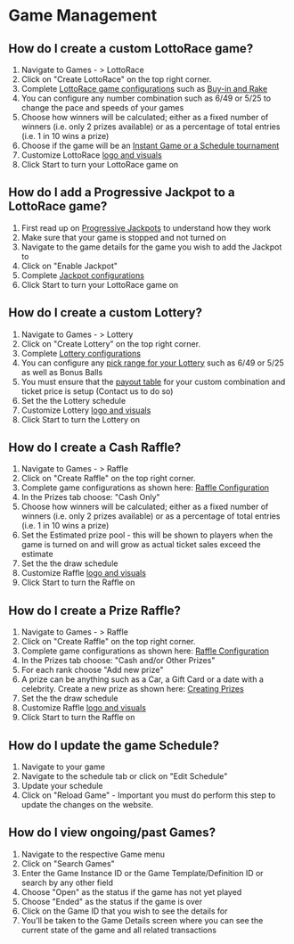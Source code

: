 <!-- TITLE: Games Use Cases -->
<!-- SUBTITLE: Most common usage flows -->

# Game Management

## How do I create a custom LottoRace game?

1. Navigate to Games - > LottoRace
2. Click on "Create LottoRace" on the top right corner.
3. Complete [LottoRace game configurations](../administration/games/lottorace) such as [Buy-in and Rake](../administration/games/lottorace#buy-in-prizes-odds)
4. You can configure any number combination such as 6/49 or 5/25 to change the pace and speeds of your games
5. Choose how winners will be calculated; either as a fixed number of winners (i.e. only 2 prizes available) or as a percentage of total entries (i.e. 1 in 10 wins a prize)
6. Choose if the game will be an [Instant Game or a Schedule tournament](/administration/games/lottorace#tournaments-vs-instant-games)
7. Customize LottoRace [logo and visuals](/administration/games#setting-game-logo-branding)
8. Click Start to turn your LottoRace game on

## How do I add a Progressive Jackpot to a LottoRace game?

1. First read up on [Progressive Jackpots](/administration/games/lottorace#progressive-jackpot) to understand how they work
2. Make sure that your game is stopped and not turned on
3. Navigate to the game details for the game you wish to add the Jackpot to
4. Click on "Enable Jackpot"
5. Complete [Jackpot configurations](/administration/games/lottorace#jackpot-settings)
6. Click Start to turn your LottoRace game on

## How do I create a custom Lottery?

1. Navigate to Games - > Lottery
2. Click on "Create Lottery" on the top right corner.
3. Complete [Lottery configurations](/administration/games/lottery) 
4. You can configure any [pick range for your Lottery](/administration/games/lottery) such as 6/49 or 5/25 as well as Bonus Balls
5. You must ensure that the [payout table](/administration/games/lottery#payout-table)  for your custom combination and ticket price is setup (Contact us to do so)
6. Set the the Lottery schedule
7. Customize Lottery [logo and visuals](/administration/games#setting-game-logo-branding)
8. Click Start to turn the Lottery on


## How do I create a Cash Raffle?

1. Navigate to Games - > Raffle
2. Click on "Create Raffle" on the top right corner.
3. Complete game configurations as shown here:  [Raffle Configuration](/administration/games/raffle#tickets-price)
4. In the Prizes tab choose: "Cash Only"
5. Choose how winners will be calculated; either as a fixed number of winners (i.e. only 2 prizes available) or as a percentage of total entries (i.e. 1 in 10 wins a prize)
6. Set the Estimated prize pool - this will be shown to players when the game is turned on and will grow as actual ticket sales exceed the estimate
7. Set the the draw schedule
8. Customize Raffle [logo and visuals](/administration/games#setting-game-logo-branding)
9. Click Start to turn the Raffle on

##  How do I create a Prize Raffle?

1. Navigate to Games - > Raffle
2. Click on "Create Raffle" on the top right corner.
3. Complete game configurations as shown here:  [Raffle Configuration](/administration/games/raffle#tickets-price)
4. In the Prizes tab choose: "Cash and/or Other Prizes"
5. For each rank choose "Add new prize" 
6. A prize can be anything such as a Car, a Gift Card or a date with a celebrity. Create a new prize as shown here: [Creating Prizes](../../administration/games/raffle#creating-editing-prizes "Creating Prizes")
7. Set the the draw schedule
8. Customize Raffle [logo and visuals](/administration/games#setting-game-logo-branding)
9. Click Start to turn the Raffle on

## How do I update the game Schedule?

1. Navigate to your game
2. Navigate to the schedule tab or click on "Edit Schedule"
3. Update your schedule
4.  Click on "Reload Game" - Important you must do perform this step to update the changes on the website.

## How do I view ongoing/past Games?
1. Navigate to the respective Game menu 
2. Click on "Search Games"
3. Enter the Game Instance ID or the Game Template/Definition ID or search by any other field
4. Choose "Open" as the status if the game has not yet played
5. Choose "Ended" as the status if the game is over
6. Click on the Game ID that you wish to see the details for
7. You'll be taken to the Game Details screen where you can see the current state of the game and all related transactions


